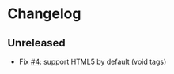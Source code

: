 # Changelog

## Unreleased

- Fix [#4](https://github.com/borkdude/html/issues/4): support HTML5 by default (void tags)
